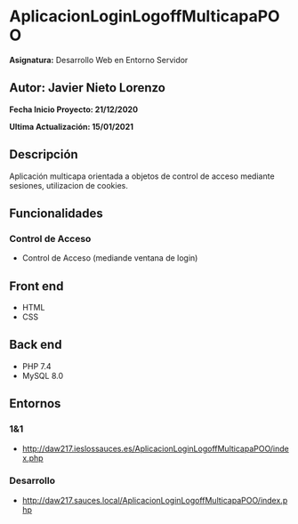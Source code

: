 # AplicacionLoginLogoffMulticapaPOO

**Asignatura:** Desarrollo Web en Entorno Servidor

## Autor: Javier Nieto Lorenzo

**Fecha Inicio Proyecto: 21/12/2020**

**Ultima Actualización: 15/01/2021**

## Descripción 
Aplicación multicapa orientada a objetos de control de acceso mediante sesiones, utilizacion de cookies.

## Funcionalidades

### Control de Acceso
- Control de Acceso (mediande ventana de login)

## Front end
- HTML
- CSS

## Back end
- PHP 7.4
- MySQL 8.0

## Entornos
### 1&1
-  http://daw217.ieslossauces.es/AplicacionLoginLogoffMulticapaPOO/index.php
### Desarrollo
-  http://daw217.sauces.local/AplicacionLoginLogoffMulticapaPOO/index.php